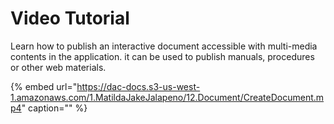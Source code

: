 # Video Tutorial

Learn how to publish an interactive document accessible with multi-media contents in the application. it can be used to publish manuals, procedures or other web materials.

{% embed url="https://dac-docs.s3-us-west-1.amazonaws.com/1.MatildaJakeJalapeno/12.Document/CreateDocument.mp4" caption="" %}

